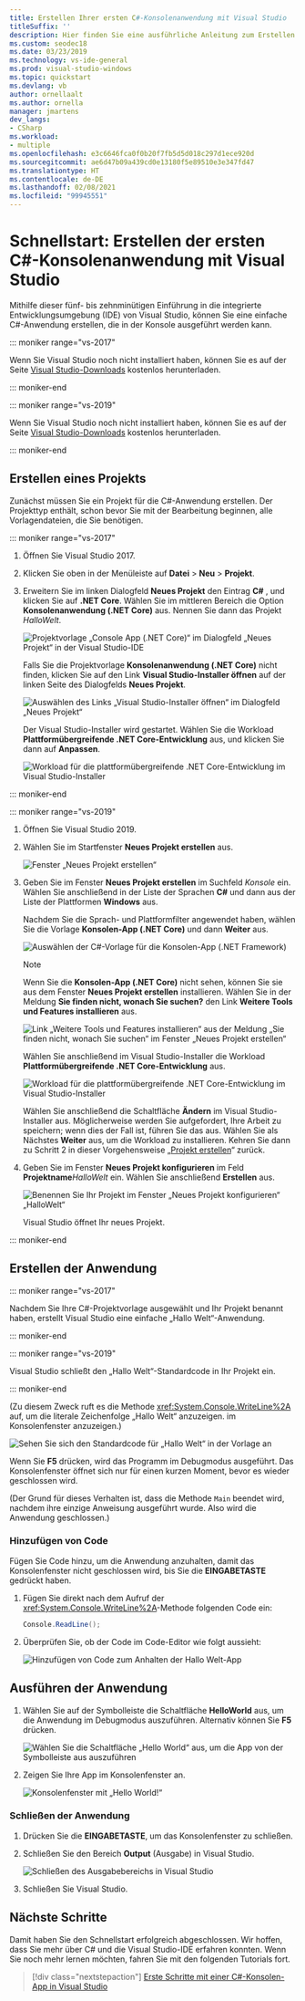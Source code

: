 ```yaml
---
title: Erstellen Ihrer ersten C#-Konsolenanwendung mit Visual Studio
titleSuffix: ''
description: Hier finden Sie eine ausführliche Anleitung zum Erstellen einer einfachen „Hallo Welt“-Konsolenanwendung mit C# in Visual Studio.
ms.custom: seodec18
ms.date: 03/23/2019
ms.technology: vs-ide-general
ms.prod: visual-studio-windows
ms.topic: quickstart
ms.devlang: vb
author: ornellaalt
ms.author: ornella
manager: jmartens
dev_langs:
- CSharp
ms.workload:
- multiple
ms.openlocfilehash: e3c6646fca0f0b20f7fb5d5d018c297d1ece920d
ms.sourcegitcommit: ae6d47b09a439cd0e13180f5e89510e3e347fd47
ms.translationtype: HT
ms.contentlocale: de-DE
ms.lasthandoff: 02/08/2021
ms.locfileid: "99945551"
---
```

# <a name="quickstart-use-visual-studio-to-create-your-first-c-console-app"></a>Schnellstart: Erstellen der ersten C#-Konsolenanwendung mit Visual Studio

Mithilfe dieser fünf- bis zehnminütigen Einführung in die integrierte Entwicklungsumgebung (IDE) von Visual Studio, können Sie eine einfache C#-Anwendung erstellen, die in der Konsole ausgeführt werden kann.

::: moniker range="vs-2017"

Wenn Sie Visual Studio noch nicht installiert haben, können Sie es auf der Seite [Visual Studio-Downloads](https://visualstudio.microsoft.com/vs/older-downloads/?utm_medium=microsoft&utm_source=docs.microsoft.com&utm_campaign=vs+2017+download) kostenlos herunterladen.

::: moniker-end

::: moniker range="vs-2019"

Wenn Sie Visual Studio noch nicht installiert haben, können Sie es auf der Seite [Visual Studio-Downloads](https://visualstudio.microsoft.com/downloads) kostenlos herunterladen.

::: moniker-end

## <a name="create-a-project"></a>Erstellen eines Projekts

Zunächst müssen Sie ein Projekt für die C#-Anwendung erstellen. Der Projekttyp enthält, schon bevor Sie mit der Bearbeitung beginnen, alle Vorlagendateien, die Sie benötigen.

::: moniker range="vs-2017"

1. Öffnen Sie Visual Studio 2017.

2. Klicken Sie oben in der Menüleiste auf **Datei** > **Neu** > **Projekt**.

3. Erweitern Sie im linken Dialogfeld **Neues Projekt** den Eintrag **C#** , und klicken Sie auf **.NET Core**. Wählen Sie im mittleren Bereich die Option **Konsolenanwendung (.NET Core)** aus. Nennen Sie dann das Projekt *HalloWelt*.

   ![Projektvorlage „Console App (.NET Core)“ im Dialogfeld „Neues Projekt“ in der Visual Studio-IDE](../ide/media/new-project-csharp-dotnetcore-helloworld-console-app.png)

     Falls Sie die Projektvorlage **Konsolenanwendung (.NET Core)** nicht finden, klicken Sie auf den Link **Visual Studio-Installer öffnen** auf der linken Seite des Dialogfelds **Neues Projekt**.

   ![Auswählen des Links „Visual Studio-Installer öffnen“ im Dialogfeld „Neues Projekt“](../ide/media/csharp-open-visual-studio-installer-hello-world.png)

     Der Visual Studio-Installer wird gestartet. Wählen Sie die Workload **Plattformübergreifende .NET Core-Entwicklung** aus, und klicken Sie dann auf **Anpassen**.

     ![Workload für die plattformübergreifende .NET Core-Entwicklung im Visual Studio-Installer](../ide/media/dot-net-core-xplat-dev-workload.png)

::: moniker-end

::: moniker range="vs-2019"

1. Öffnen Sie Visual Studio 2019.

1. Wählen Sie im Startfenster **Neues Projekt erstellen** aus.

   ![Fenster „Neues Projekt erstellen“](../get-started/media/vs-2019/create-new-project-dark-theme.png)

1. Geben Sie im Fenster **Neues Projekt erstellen** im Suchfeld *Konsole* ein. Wählen Sie anschließend in der Liste der Sprachen **C#** und dann aus der Liste der Plattformen **Windows** aus. 

   Nachdem Sie die Sprach- und Plattformfilter angewendet haben, wählen Sie die Vorlage **Konsolen-App (.NET Core)** und dann **Weiter** aus.

   ![Auswählen der C#-Vorlage für die Konsolen-App (.NET Framework)](../get-started/csharp/media/vs-2019/csharp-create-new-project-search-console-net-core-filtered.png)

   > [!NOTE]
   > Wenn Sie die **Konsolen-App (.NET Core)** nicht sehen, können Sie sie aus dem Fenster **Neues Projekt erstellen** installieren. Wählen Sie in der Meldung **Sie finden nicht, wonach Sie suchen?** den Link **Weitere Tools und Features installieren** aus.
   >
   > ![Link „Weitere Tools und Features installieren“ aus der Meldung „Sie finden nicht, wonach Sie suchen“ im Fenster „Neues Projekt erstellen“](../get-started/media/vs-2019/not-finding-what-looking-for.png) 
   > 
   > Wählen Sie anschließend im Visual Studio-Installer die Workload **Plattformübergreifende .NET Core-Entwicklung** aus.
   >
   > ![Workload für die plattformübergreifende .NET Core-Entwicklung im Visual Studio-Installer](./media/dot-net-core-xplat-dev-workload.png)
   >
   > Wählen Sie anschließend die Schaltfläche **Ändern** im Visual Studio-Installer aus. Möglicherweise werden Sie aufgefordert, Ihre Arbeit zu speichern; wenn dies der Fall ist, führen Sie das aus. Wählen Sie als Nächstes **Weiter** aus, um die Workload zu installieren. Kehren Sie dann zu Schritt 2 in dieser Vorgehensweise „[Projekt erstellen](#create-a-project)“ zurück.

1. Geben Sie im Fenster **Neues Projekt konfigurieren** im Feld **Projektname***HalloWelt* ein. Wählen Sie anschließend **Erstellen** aus.

   ![Benennen Sie Ihr Projekt im Fenster „Neues Projekt konfigurieren“ „HalloWelt“](../get-started/csharp/media/vs-2019/csharp-name-your-helloworld-project.png)

   Visual Studio öffnet Ihr neues Projekt.
   
::: moniker-end

## <a name="create-the-application"></a>Erstellen der Anwendung

::: moniker range="vs-2017"

Nachdem Sie Ihre C#-Projektvorlage ausgewählt und Ihr Projekt benannt haben, erstellt Visual Studio eine einfache „Hallo Welt“-Anwendung.

::: moniker-end

::: moniker range="vs-2019"

Visual Studio schließt den „Hallo Welt“-Standardcode in Ihr Projekt ein.

::: moniker-end

(Zu diesem Zweck ruft es die Methode <xref:System.Console.WriteLine%2A> auf, um die literale Zeichenfolge „Hallo Welt“ anzuzeigen. im Konsolenfenster anzuzeigen.)

   ![Sehen Sie sich den Standardcode für „Hallo Welt“ in der Vorlage an](../ide/media/csharp-console-helloworld-template.png)

Wenn Sie **F5** drücken, wird das Programm im Debugmodus ausgeführt. Das Konsolenfenster öffnet sich nur für einen kurzen Moment, bevor es wieder geschlossen wird.

(Der Grund für dieses Verhalten ist, dass die Methode `Main` beendet wird, nachdem ihre einzige Anweisung ausgeführt wurde. Also wird die Anwendung geschlossen.)

### <a name="add-some-code"></a>Hinzufügen von Code

Fügen Sie Code hinzu, um die Anwendung anzuhalten, damit das Konsolenfenster nicht geschlossen wird, bis Sie die **EINGABETASTE** gedrückt haben.

1. Fügen Sie direkt nach dem Aufruf der <xref:System.Console.WriteLine%2A>-Methode folgenden Code ein:

   ```csharp
   Console.ReadLine();
   ```

1. Überprüfen Sie, ob der Code im Code-Editor wie folgt aussieht:

   ![Hinzufügen von Code zum Anhalten der Hallo Welt-App](../ide/media/csharp-console-helloworld-add-code.png)

## <a name="run-the-application"></a>Ausführen der Anwendung

1. Wählen Sie auf der Symbolleiste die Schaltfläche **HelloWorld** aus, um die Anwendung im Debugmodus auszuführen. Alternativ können Sie **F5** drücken.

   ![Wählen Sie die Schaltfläche „Hello World“ aus, um die App von der Symbolleiste aus auszuführen](../ide/media/csharp-console-hello-world-button.png)

1. Zeigen Sie Ihre App im Konsolenfenster an.

   ![Konsolenfenster mit „Hello World!“](../ide/media/csharp-console-hello-world.png)

### <a name="close-the-application"></a>Schließen der Anwendung

1. Drücken Sie die **EINGABETASTE**, um das Konsolenfenster zu schließen.

1. Schließen Sie den Bereich **Output** (Ausgabe) in Visual Studio.

   ![Schließen des Ausgabebereichs in Visual Studio](../ide/media/csharp-hello-world-close-output-pane.png)

1. Schließen Sie Visual Studio.

## <a name="next-steps"></a>Nächste Schritte

Damit haben Sie den Schnellstart erfolgreich abgeschlossen. Wir hoffen, dass Sie mehr über C# und die Visual Studio-IDE erfahren konnten. Wenn Sie noch mehr lernen möchten, fahren Sie mit den folgenden Tutorials fort.

> [!div class="nextstepaction"]
> [Erste Schritte mit einer C#-Konsolen-App in Visual Studio](../get-started/csharp/tutorial-console.md)

